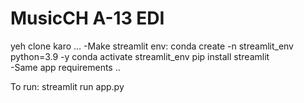 # MusicCH A-13 EDI

yeh clone karo ...
-Make streamlit env:
   conda create -n streamlit_env python=3.9 -y
   conda activate streamlit_env
   pip install streamlit   
-Same app requirements ..

To run:
streamlit run app.py

